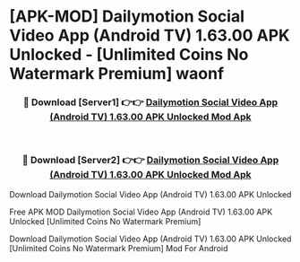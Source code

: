# [APK-MOD] Dailymotion Social Video App (Android TV) 1.63.00 APK Unlocked - [Unlimited Coins No Watermark Premium] waonf



<div align="center">
<h3>🔴 Download [Server1] 👉👉 <a href="https://momento.my/?title=Dailymotion_Social_Video_App_(Android_TV)_1.63.00_APK_Unlocked">Dailymotion Social Video App (Android TV) 1.63.00 APK Unlocked Mod Apk</a></h3><br>

<h3>🔴 Download [Server2] 👉👉 <a href="https://momento.my/?title=Dailymotion_Social_Video_App_(Android_TV)_1.63.00_APK_Unlocked">Dailymotion Social Video App (Android TV) 1.63.00 APK Unlocked Mod Apk</a></h3>
</div>



Download Dailymotion Social Video App (Android TV) 1.63.00 APK Unlocked 

Free APK MOD Dailymotion Social Video App (Android TV) 1.63.00 APK Unlocked [Unlimited Coins No Watermark Premium]

Download Dailymotion Social Video App (Android TV) 1.63.00 APK Unlocked [Unlimited Coins No Watermark Premium] Mod For Android
